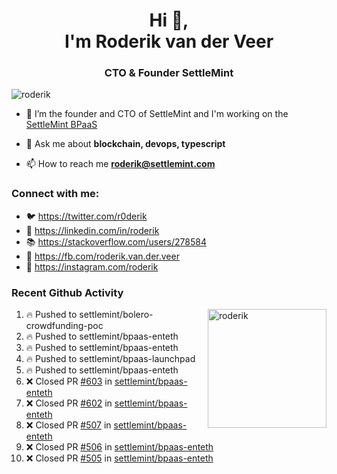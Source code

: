 <h1 align="center">Hi 👋,<br/> I'm Roderik van der Veer</h1>
<h3 align="center">CTO & Founder SettleMint</h3>

<p align="left"> <img src="https://komarev.com/ghpvc/?username=roderik" alt="roderik" /> </p>

- 🔭 I’m the founder and CTO of SettleMint and I'm working on the [SettleMint BPaaS](https://settlemint.com)

- 💬 Ask me about **blockchain, devops, typescript**

- 📫 How to reach me **roderik@settlemint.com**



### Connect with me:

- 🐦 https://twitter.com/r0derik
- 🏢 https://linkedin.com/in/roderik
- 📚 https://stackoverflow.com/users/278584
- 🙊 https://fb.com/roderik.van.der.veer
- 📸 https://instagram.com/roderik

### Recent Github Activity
<img src="https://github-readme-stats.vercel.app/api?username=roderik&show_icons=true&count_private=true" alt="roderik" align="right" height="190" />

<!--START_SECTION:activity-->
1. 🔥 Pushed to settlemint/bolero-crowdfunding-poc
2. 🔥 Pushed to settlemint/bpaas-enteth
3. 🔥 Pushed to settlemint/bpaas-enteth
4. 🔥 Pushed to settlemint/bpaas-launchpad
5. 🔥 Pushed to settlemint/bpaas-enteth
6. ❌ Closed PR [#603](https://github.com/settlemint/bpaas-enteth/pull/603) in [settlemint/bpaas-enteth](https://github.com/settlemint/bpaas-enteth)
7. ❌ Closed PR [#602](https://github.com/settlemint/bpaas-enteth/pull/602) in [settlemint/bpaas-enteth](https://github.com/settlemint/bpaas-enteth)
8. ❌ Closed PR [#507](https://github.com/settlemint/bpaas-enteth/pull/507) in [settlemint/bpaas-enteth](https://github.com/settlemint/bpaas-enteth)
9. ❌ Closed PR [#506](https://github.com/settlemint/bpaas-enteth/pull/506) in [settlemint/bpaas-enteth](https://github.com/settlemint/bpaas-enteth)
10. ❌ Closed PR [#505](https://github.com/settlemint/bpaas-enteth/pull/505) in [settlemint/bpaas-enteth](https://github.com/settlemint/bpaas-enteth)
<!--END_SECTION:activity-->